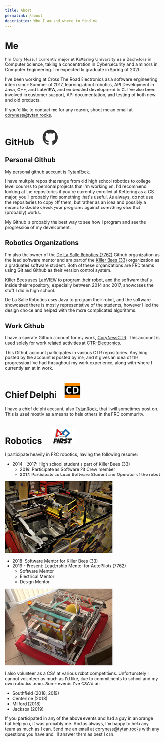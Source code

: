 ```yaml
---
title: About 
permalink: /about
description: Who I am and where to find me 
---
```

# Me
I'm Cory Ness. 
I currently major at Kettering University as a Bachelors in Computer Science, taking a concentration in Cybersecurity and a minors in Computer Engineering.
I'm expected to graduate in Spring of 2021.

I've been working at Cross The Road Electronics as a software engineering intern since Summer of 2017, learning about robotics, API Development in Java, C++, and LabVIEW, and embedded development in C.
I've also been involved in customer support, API documentation, and testing of both new and old products.

If you'd like to contact me for any reason, shoot me an email at [coryness@tytan.rocks](mailto:coryness@tytan.rocks). 

# GitHub <a href="https://github.com"> <img src="/assets/images/about/github-mark.png" alt="GitHub" style="margin-left:20px;width:50px;height:50px;"> </a>

## Personal Github
My personal github account is [TytanRock](https://github.com/TytanRock).

I have multiple repos that range from old high school robotics to college level courses to personal projects that I'm working on.
I'd recommend looking at the repositories if you're currently enrolled at Kettering as a CS major, you'll probably find something that's useful.
As always, do not use the repositories to copy off them, but rather as an idea and possibly a means to double check your programs against something else that (probably) works.

My Github is probably the best way to see how I program and see the progression of my development.

## Robotics Organizations
I'm also the owner of the [De La Salle Robotics (7762)](https://github.com/De-La-Salle-Robotics) Github organization as the lead software mentor and am part of the [Killer Bees (33)](https://github.com/FRC33) organization as a graduated software student.
Both of these organizations are FRC teams using Git and Github as their version control system.

Killer Bees uses LabVIEW to program their robot, and the software that's inside their repository, especially between 2014 and 2017, showcases the stuff I did in high school.

De La Salle Robotics uses Java to program their robot, and the software showcased there is mostly representative of the students, however I led the design choice and helped with the more complicated algorithms.

## Work Github
I have a sperate Github account for my work, [CoryNessCTR](https://github.com/CoryNessCTR).
This account is used solely for work related activities at [CTR-Electronics](http://www.ctr-electronics.com/).

This Github account participates in various CTR repositories.
Anything posted by the account is posted by me, and it gives an idea of the progression I've had throughout my work experience, along with where I currently am at in work.

# Chief Delphi <a href="https://www.chiefdelphi.com/"> <img src="/assets/images/about/ChiefDelphi-mark.png" alt="Chief Delphi" style="margin-left:20px;width:50px;height:50px"> </a>
I have a chief delphi account, also [TytanRock](https://www.chiefdelphi.com/u/TytanRock/), that I will sometimes post on.
This is used mostly as a means to help others in the FRC community.

# Robotics <a href="https://www.firstinspires.org/robotics/frc"> <img src="/assets/images/about/FIRST-V.png" alt="Image of FRC logo" style="margin-left:20px; width:80px;height:50px"> </a>

I participate heavily in FRC robotics, having the following resume:
 - 2014 - 2017: High school student a part of Killer Bees (33)
   - 2016: Participate as Software Pit Crew member
   - 2017: Participate as Lead Software Student and Operator of the robot

<img src="/assets/images/about/BuzzXXII.png" alt="Image of the Killer Bee's 2017 robot" title="Killer Bee's Robot during my Senior Year" style="width:350px;height=240px">

 - 2018: Software Mentor for Killer Bees (33)
 - 2019 - Present: Leadership Mentor for AutoPilots (7762)
   - Software Mentor
   - Electrical Mentor
   - Design Mentor

<img src="/assets/images/about/Maverick2.jpg" alt="Image of Autopilot's Robot" title="Autopilot's Robot for the 2020 season" style="width:350px;height:250px">

I also volunteer as a CSA at various robot competitions. 
Unfortunately I cannot volunteer as much as I'd like, due to commitments to school and my own robotics team.
Some events I've CSA'd at:
 - Southfield (2018, 2019)
 - Centerline (2018)
 - Milford (2018)
 - Jackson (2019)

If you participated in any of the above events and had a guy in an orange hat help you, it was probably me.
And as always, I'm happy to help any team as much as I can. Send me an email at coryness@tytan.rocks with any questions you have and I'll answer them as best I can.

